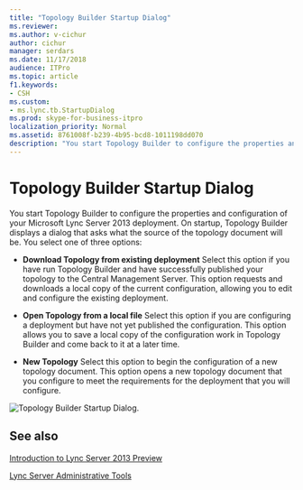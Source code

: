 ```yaml
---
title: "Topology Builder Startup Dialog"
ms.reviewer: 
ms.author: v-cichur
author: cichur
manager: serdars
ms.date: 11/17/2018
audience: ITPro
ms.topic: article
f1.keywords:
- CSH
ms.custom:
- ms.lync.tb.StartupDialog
ms.prod: skype-for-business-itpro
localization_priority: Normal
ms.assetid: 8761008f-b239-4b95-bcd8-1011198dd070
description: "You start Topology Builder to configure the properties and configuration of your Microsoft Lync Server 2013 deployment. On startup, Topology Builder displays a dialog that asks what the source of the topology document will be. You select one of three options:"
---
```


# Topology Builder Startup Dialog

You start Topology Builder to configure the properties and configuration of your Microsoft Lync Server 2013 deployment. On startup, Topology Builder displays a dialog that asks what the source of the topology document will be. You select one of three options:

- **Download Topology from existing deployment** Select this option if you have run Topology Builder and have successfully published your topology to the Central Management Server. This option requests and downloads a local copy of the current configuration, allowing you to edit and configure the existing deployment.

- **Open Topology from a local file** Select this option if you are configuring a deployment but have not yet published the configuration. This option allows you to save a local copy of the configuration work in Topology Builder and come back to it at a later time.

- **New Topology** Select this option to begin the configuration of a new topology document. This option opens a new topology document that you configure to meet the requirements for the deployment that you will configure.

![Topology Builder Startup Dialog.](../../media/Topology_Builder_Startup_Dialog.jpg)

## See also

[Introduction to Lync Server 2013 Preview](/previous-versions/office/lync-server-2013/lync-server-2013-introduction)

[Lync Server Administrative Tools](/previous-versions/office/lync-server-2013/lync-server-2013-lync-server-administrative-tools)